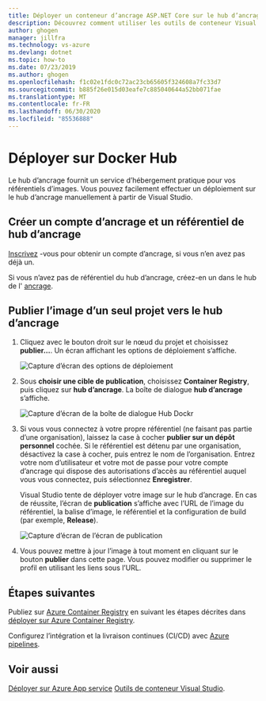 ```yaml
---
title: Déployer un conteneur d’ancrage ASP.NET Core sur le hub d’ancrage | Microsoft Docs
description: Découvrez comment utiliser les outils de conteneur Visual Studio pour déployer une application Web ASP.NET Core sur le hub d’ancrage
author: ghogen
manager: jillfra
ms.technology: vs-azure
ms.devlang: dotnet
ms.topic: how-to
ms.date: 07/23/2019
ms.author: ghogen
ms.openlocfilehash: f1c02e1fdc0c72ac23cb65605f324608a7fc33d7
ms.sourcegitcommit: b885f26e015d03eafe7c885040644a52bb071fae
ms.translationtype: MT
ms.contentlocale: fr-FR
ms.lasthandoff: 06/30/2020
ms.locfileid: "85536888"
---
```

# <a name="deploy-to-docker-hub"></a>Déployer sur Docker Hub

Le hub d’ancrage fournit un service d’hébergement pratique pour vos référentiels d’images. Vous pouvez facilement effectuer un déploiement sur le hub d’ancrage manuellement à partir de Visual Studio.

## <a name="create-a-docker-account-and-docker-hub-repository"></a>Créer un compte d’ancrage et un référentiel de hub d’ancrage

[Inscrivez](https://hub.docker.com/signup) -vous pour obtenir un compte d’ancrage, si vous n’en avez pas déjà un.

Si vous n’avez pas de référentiel du hub d’ancrage, créez-en un dans le hub de l' [ancrage](https://hub.docker.com/).

## <a name="publish-the-image-for-a-single-project-to-docker-hub"></a>Publier l’image d’un seul projet vers le hub d’ancrage

1. Cliquez avec le bouton droit sur le nœud du projet et choisissez **publier...**. Un écran affichant les options de déploiement s’affiche.

   ![Capture d’écran des options de déploiement](media/deploy-docker-hub/container-tools-docker-hub-deploy.png)

1. Sous **choisir une cible de publication**, choisissez **Container Registry**, puis cliquez sur **hub d’ancrage**. La boîte de dialogue **hub d’ancrage** s’affiche.

   ![Capture d’écran de la boîte de dialogue Hub Dockr](media/deploy-docker-hub/container-tools-docker-hub-credentials.png)

1. Si vous vous connectez à votre propre référentiel (ne faisant pas partie d’une organisation), laissez la case à cocher **publier sur un dépôt personnel** cochée. Si le référentiel est détenu par une organisation, désactivez la case à cocher, puis entrez le nom de l’organisation. Entrez votre nom d’utilisateur et votre mot de passe pour votre compte d’ancrage qui dispose des autorisations d’accès au référentiel auquel vous vous connectez, puis sélectionnez **Enregistrer**.  

   Visual Studio tente de déployer votre image sur le hub d’ancrage.  En cas de réussite, l’écran de **publication** s’affiche avec l’URL de l’image du référentiel, la balise d’image, le référentiel et la configuration de build (par exemple, **Release**).

   ![Capture d’écran de l’écran de publication](media/deploy-docker-hub/container-tools-docker-hub-finished.png)

1. Vous pouvez mettre à jour l’image à tout moment en cliquant sur le bouton **publier** dans cette page.  Vous pouvez modifier ou supprimer le profil en utilisant les liens sous l’URL.

## <a name="next-steps"></a>Étapes suivantes

Publiez sur [Azure Container Registry](/azure/container-registry/) en suivant les étapes décrites dans [déployer sur Azure Container Registry](hosting-web-apps-in-docker.md).

Configurez l’intégration et la livraison continues (CI/CD) avec [Azure pipelines](/azure/devops/pipelines/?view=azure-devops).

## <a name="see-also"></a>Voir aussi

[Déployer sur Azure App service](deploy-app-service.md) 
 [Outils de conteneur Visual Studio](/visualstudio/containers/).